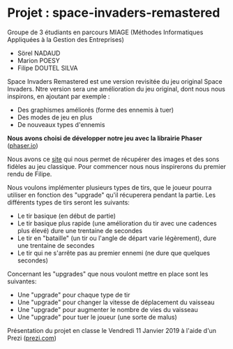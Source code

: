 ﻿# Projet : space-invaders-remastered

Groupe de 3 étudiants en parcours MIAGE (Méthodes Informatiques Appliquées à la Gestion des Entreprises)
- Sörel NADAUD
- Marion POESY
- Filipe DOUTEL SILVA

Space Invaders Remastered est une version revisitée du jeu original Space Invaders.
Ntre version sera une amélioration du jeu original, dont nous nous inspirons, en ajoutant par exemple :

- Des graphismes améliorés (forme des ennemis à tuer)
- Des modes de jeu en plus
- De nouveaux types d'ennemis

**Nous avons choisi de développer notre jeu avec la librairie Phaser** ([phaser.io](http://phaser.io/))

Nous avons ce [site](http://www.classicgaming.cc/classics/space-invaders/sounds) qui nous permet de récupérer des images et des sons fidèles au jeu classique.
Pour commencer nous nous inspirerons du premier rendu de Filipe.

Nous voulons implémenter plusieurs types de tirs, que le joueur pourra utiliser en fonction des "upgrade" qu'il récuperera
pendant la partie. Les différents types de tirs seront les suivants:

- Le tir basique (en début de partie)
- Le tir basique plus rapide (une amélioration du tir avec une cadences plus élevé) dure une trentaine de secondes
- Le tir en "bataille" (un tir ou l'angle de départ varie légèrement), dure une trentaine de secondes
- Le tir qui ne s'arrête pas au premier ennemi (ne dure que quelques secondes)

Concernant les "upgrades" que nous voulont mettre en place sont les suivantes:

- Une "upgrade" pour chaque type de tir
- Une "upgrade" pour changer la vitesse de déplacement du vaisseau
- Une "upgrade" pour augmenter le nombre de vies du vaisseau
- Une "upgrade" pour tuer le joueur (une sorte de malus)

Présentation du projet en classe le Vendredi 11 Janvier 2019 à l'aide d'un Prezi ([prezi.com](https://prezi.com/p/pm8udgrcgxvr/))
